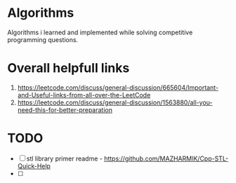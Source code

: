 # Algorithms
Algorithms i learned and implemented while solving competitive programming  questions.

# Overall helpfull links
1. https://leetcode.com/discuss/general-discussion/665604/Important-and-Useful-links-from-all-over-the-LeetCode
2. https://leetcode.com/discuss/general-discussion/1563880/all-you-need-this-for-better-preparation

# TODO
- [ ] stl library primer readme - https://github.com/MAZHARMIK/Cpp-STL-Quick-Help
- [ ] 